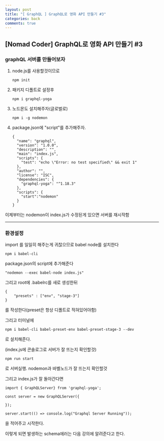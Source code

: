 ```yaml
---
layout: post
title: "[ GraphQL ] GraphQL로 영화 API 만들기 #3"
categories: back
comments: true
---
```


## [Nomad Coder] GraphQL로 영화 API 만들기 #3

### graphQL 서버를 만들어보자

1. node.js를 사용할것이므로

   ```
   npm init
   ```

2. 패키지 디폴트로 설정후

   ```
   npm i graphql-yoga
   ```

3. 노드몬도 설치해주자(글로벌로)

   ```
   npm i -g nodemon
   ```

4. package.json에 "script"를 추가해주자.

   ```
   {
     "name": "graphql",
     "version": "1.0.0",
     "description": "",
     "main": "index.js",
     "scripts": {
       "test": "echo \"Error: no test specified\" && exit 1"
     },
     "author": "",
     "license": "ISC",
     "dependencies": {
       "graphql-yoga": "^1.18.3"
     },
     "scripts": {
       "start":"nodemon"
     }
   }
   ```

이제부터는 nodemon이 index.js가 수정된게 있으면 서버를 재시작함

---

### 환경설정

import 를 일일히 해주는게 귀찮으므로 babel node를 설치한다

```
npm i babel-cli
```

package.json의 script에 추가해준다

```
"nodemon --exec babel-node index.js"
```

그리고 root에 .babelrc를 새로 생성한뒤

```
{
	"presets" : ["env", "stage-3"]
}
```

를 작성한다(preset은 항상 디폴트로 적혀있어야함)

그리고 터미널에

```
npm i babel-cli babel-preset-env babel-preset-stage-3 --dev
```

로 설치해준다.

(index.js에 콘솔로그로 서버가 잘 뜨는지 확인할것)

```
npm run start
```

로 서버실행. nodemon과 바벨노드가 잘 뜨는지 확인할것

그리고 index.js가 잘 돌아간다면

```
import { GraphQLServer} from 'graphql-yoga';

const server = new GraphQLServer({

});

server.start(() => console.log("Graphql Server Running"));
```

을 적어주고 시작한다.

이렇게 되면 발생하는 schema에러는 다음 강의에 알려준다고 한다.
